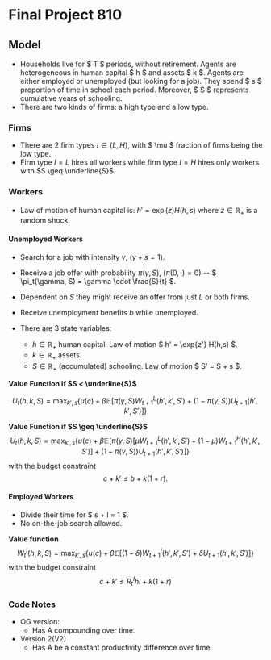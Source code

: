 # Final Project 810

<!-- ## Description -->

<!-- ### Human-capital accumulation 
- At any period $t$ agents without a college degree $(\psi=0)$ decide to attend college or not.
- If they attend college, spend $t+1, \ldots, t+5$ periods earning $0$ and after that get a college degree $(\psi = 1)$.

### Firm Side
- Two types of firms $H$ and $L$.
- If employed by $I$ draw wage from $F_I$ with $ \mathbb{E}[H] > \mathbb{E}[L, \psi = 1] > \mathbb{E}[L, \psi = 0]$.
- $H$ firm want to hire above only college graduates.
- $L$ firm want to hire everyone.
    - If $L$ hires you and you are a college graduate then you get a higher wage.

#### Production Function
- Firms have a production function $F_I(h,\psi)$:
$$ f^I(h) = f^I(h, \psi) = A_I( h + \psi\varepsilon), \quad I \in\{L,H\} $$

#### Firm Value Function
$$
\begin{aligned}
J^I_{t}(\omega, \vec{h}) &=(1-\omega) f^I(\vec{h})+\beta_{f} \mathbb{E}\left[(1-\delta) J_{t+1}\left(\omega, \vec{h}^{\prime}\right)\right] \quad \forall t \leq T \\
J^I_{T+1}(\omega, \vec{h}) &=0
\end{aligned}
$$

### Labor market
- Vacancies indexed by $\omega$, $h$ and $I$ -- $v_t(\omega,h,I)$.
- Unemployed workers characterized by $\omega$, $h$, and $\psi$ -- $u_t(\omega,h,\psi)$.
- Labor market tightness $\theta_t(\omega,h,I,\psi)$.
- Job finding rate $p(\cdot) = \frac{M(u,v)}{u}$ and hiring rate $p_f(\cdot) = \frac{M(u,v)}{v}$.
- 
### Agents Value Function

#### Unemployed workers
- Start each period with some level of asset, human capital, and an indicator for having a college degree.
- If they invest in a college degree, their continuation value is the value function 4 years down the road.
- Note that $\psi$ can only move in one direction -- from 0 to 1.
$$
\begin{gathered}
U_{t}(b, \vec{h}, \psi)=\max _{b^{\prime} \geq \underline{b}} u(c)+  \mathbb{E}\left[\max _{\tilde{\omega}, I, \psi'} \beta_{i}(\psi') \left[ p\left(\theta_{t+1}\left(\tilde{\omega}, \vec{h}^{\prime}, I, \psi'\right)\right) W_{t+1}\left(\tilde{\omega}, b^{\prime}, \vec{h}^{\prime}, \psi'\right)+\left(1-p\left(\theta_{t+1}\left(\tilde{\omega}, \vec{h}^{\prime}, I , \psi'\right)\right)\right) U_{t+1}\left(b^{\prime}, \vec{h}^{\prime}, \psi'\right) \right] \right] \forall t \leq T \\
U_{T+1}(b, \vec{h}, \psi)=0
\end{gathered}
$$
where $\beta_{i}(\psi') = \beta^5$ as the continuation value is delayed 5 years into the future.

I am struggling to get a unified notation above, so here is an example.  At each time $t$, if agents do not invest in college then
$$
\begin{gathered}
U_{t}(b, \vec{h}, \psi)=\max _{b^{\prime} \geq \underline{b}} u(c)+ \beta_{i} \mathbb{E}\left[\max _{\tilde{\omega}, I} \left[ p\left(\theta_{t+1}\left(\tilde{\omega}, \vec{h}^{\prime}, I, \psi \right)\right) W_{t+1}\left(\tilde{\omega}, b^{\prime}, \vec{h}^{\prime}, \psi\right)+\left(1-p\left(\theta_{t+1}\left(\tilde{\omega}, \vec{h}^{\prime}, I , \psi\right)\right)\right) U_{t+1}\left(b^{\prime}, \vec{h}^{\prime}, \psi\right) \right] \right] \forall t \leq T \\
U_{T+1}(b, \vec{h}, \psi)=0
\end{gathered}
$$
And, if agents invest in college -- then they have unemployed value function for the next 4 years and then do the labor search in their 5th year.
$$
\begin{gathered}
U_{t}(b, \vec{h}, \psi)=\max _{b^{\prime} \geq \underline{b}} u(c)+ \beta_{i} \mathbb{E}\left[\max _{\tilde{\omega}, I, \psi} \sum_{i=1}^4 U_{t+i} \left(b^{\prime}, \vec{h}^{\prime}, \psi\right) +  \left[ p\left(\theta_{t+5}\left(\tilde{\omega}, \vec{h}^{\prime}, I, \psi \right)\right) W_{t+5}\left(\tilde{\omega}, b^{\prime}, \vec{h}^{\prime}, \psi\right)+\left(1-p\left(\theta_{t+5}\left(\tilde{\omega}, \vec{h}^{\prime}, I , \psi\right)\right)\right) U_{t+5}\left(b^{\prime}, \vec{h}^{\prime}, \psi\right) \right] \right] \forall t \leq T \\
U_{T+1}(b, \vec{h}, \psi)=0
\end{gathered}
$$

We want to think about the tradeoff from having to invest in college  i.e. college degree costs a certain amount for the 4 years -- or just a lump sum when you decide to attend college.

<!-- $$
p(\psi) = p_H(\psi)\mu  + p_L(\psi)(1-\mu)
$$ -->


<!-- #### Employed workers
- Might want to quit in search of a college degree. This can make it too complicated!
- Simplest case would be to not allow employed agents to make college decision while employed.

## Simulation
- Agents start $\psi=0$.
- Agents start with different initial wealth. --> 


## Model
- Households live for $ T $ periods, without retirement. Agents are heterogeneous in human capital $ h $ and assets $ k $. Agents are either employed or unemployed (but looking for a job). They spend $ s $ proportion of time in school each period.  Moreover, $ S $ represents cumulative years of schooling.
- There are two kinds of firms: a high type and a low type.

### Firms
- There are $2$ firm types $I \in \{L,H\}$, with $ \mu $ fraction of firms being the low type.
- Firm type $I=L$ hires all workers while firm type $I=H$ hires only workers with $S \geq \underline{S}$.

### Workers
- Law of motion of human capital is: $h' = \exp(z) H(h,s)$ where $z \in \mathbb{R}_+$ is a random shock. 

#### Unemployed Workers
- Search for a job with intensity $\gamma$, $(\gamma + s = 1)$.
- Receive a job offer with probability $\pi(\gamma, S)$, $(\pi(0,\cdot) = 0)$ -- $ \pi_t(\gamma, S) = \gamma \cdot \frac{S}{t} $.
- Dependent on $S$ they might receive an offer from just $L$ or both firms.
- Receive unemployment benefits $b$ while unemployed.
    
- There are $3$ state variables:
  - $h \in \mathbb{R}_+$ human capital. Law of motion $ h' = \exp{z'} H(h,s) $.
  - $k \in \mathbb{R}_+$ assets.
  - $S \in \mathbb{R}_+$ (accumulated) schooling. Law of motion $ S' = S + s $.


**Value Function if $S < \underline{S}$**

$$
    U_t(h,k,S) =  \max_{k',s} \left\{ u(c) + \beta\mathbb{E}\left[\pi(\gamma, S)W^L_{t+1}(h',k',S')
    + (1 - \pi(\gamma, S))U_{t+1}(h',k',S')  \right] \right\}
$$


**Value Function if $S \geq \underline{S}$**
$$
	U_t(h,k,S) =   \max_{k',s} \biggl\{ u(c) + \beta\mathbb{E}\biggl[\pi(\gamma, S) \left[\mu W^L_{t+1}(h',k',S') + (1 - \mu) W^H_{t+1}(h',k',S') \right]
		+  (1 - \pi(\gamma, S)) U_{t+1}(h',k',S')  \biggr] \biggr\}
$$
with the budget constraint 
$$ c + k' \leq b + k(1+r).$$
#### Employed Workers
- Divide their time for $ s + l = 1 $.
- No on-the-job search allowed.


**Value function**
$$
	W^I_t(h,k,S) =  \max_{k',s} \left\{ u(c) + \beta\mathbb{E}\left[ (1 - \delta) W^I_{t+1}(h',k',S')
	+ \delta  U_{t+1}(h',k',S')  \right] \right\}
$$
with the budget constraint 
$$   c + k' \leq R^I_t h l + k(1 +r) $$

### Code Notes
- OG version:
  - Has A compounding over time.
- Version 2(V2)
  - Has A be a constant productivity difference over time.